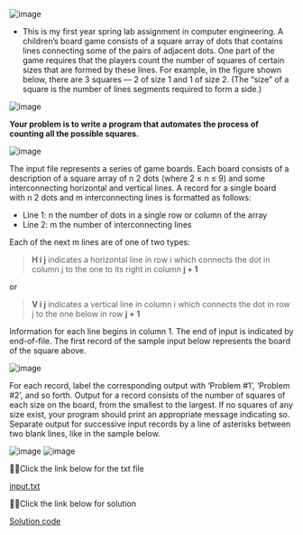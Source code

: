 ![image](https://user-images.githubusercontent.com/67970973/123793486-6b5aed00-d8ea-11eb-817e-c130d24bdb2d.png)

- This is my first year spring lab assignment in computer engineering.
A children’s board game consists of a square array of dots that contains lines connecting some of the pairs of adjacent dots. One part of the game requires that the players count the number of squares of certain sizes that are formed by these lines. For example, in the figure shown below, there are 3 squares — 2 of size 1 and 1 of size 2. (The “size” of a square is the number of lines segments required to form a side.)

![image](https://user-images.githubusercontent.com/67970973/123793265-2fc02300-d8ea-11eb-8378-fd30b6f65fca.png)

**Your problem is to write a program that automates the process of counting all the possible squares.**

![image](https://user-images.githubusercontent.com/67970973/123793559-82014400-d8ea-11eb-8581-e923d4c1009f.png)

The input file represents a series of game boards. Each board consists of a description of a square array of n 2 dots (where 2 ≤ n ≤ 9) and some interconnecting horizontal and vertical lines. A record for a single board with n 2 dots and m interconnecting lines is formatted as follows:
- Line 1: n the number of dots in a single row or column of the array 
- Line 2: m the number of interconnecting lines

Each of the next m lines are of one of two types:

> **H i j**  indicates a horizontal line in row i which connects the dot in column 
> j to the one to its right in column **j + 1**

or

> **V i j** indicates a vertical line in column i which connects the dot in row j to the one below in row **j + 1**

Information for each line begins in column 1. The end of input is indicated by end-of-file. The first record of the sample input below represents the board of the square above.

![image](https://user-images.githubusercontent.com/67970973/123793974-0358d680-d8eb-11eb-89bc-b0c431a22ffe.png)

For each record, label the corresponding output with ‘Problem #1’, ‘Problem #2’, and so forth. Output for a record consists of the number of squares of each size on the board, from the smallest to the largest. lf no squares of any size exist, your program should print an appropriate message indicating so. Separate output for successive input records by a line of asterisks between two blank lines, like in the sample below.

![image](https://user-images.githubusercontent.com/67970973/123794089-23889580-d8eb-11eb-80f4-eca92217b2b7.png)
![image](https://user-images.githubusercontent.com/67970973/123794159-37cc9280-d8eb-11eb-995e-6410791868b9.png)

👨‍💻Click the link below for the txt file

[input.txt](https://github.com/Minecakir/Board-Game/blob/master/input.txt)

👨‍💻Click the link below for solution

[Solution code](https://github.com/Minecakir/Board-Game/blob/master/Children-Board-Game.cpp)


